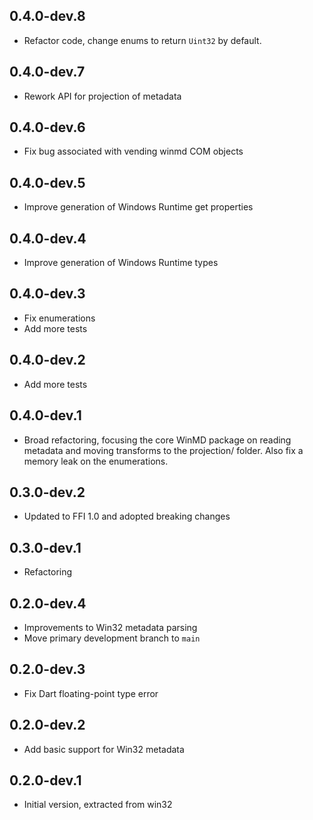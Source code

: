 ## 0.4.0-dev.8

- Refactor code, change enums to return `Uint32` by default.

## 0.4.0-dev.7

- Rework API for projection of metadata

## 0.4.0-dev.6

- Fix bug associated with vending winmd COM objects

## 0.4.0-dev.5

- Improve generation of Windows Runtime get properties

## 0.4.0-dev.4

- Improve generation of Windows Runtime types

## 0.4.0-dev.3

- Fix enumerations
- Add more tests

## 0.4.0-dev.2

- Add more tests

## 0.4.0-dev.1

- Broad refactoring, focusing the core WinMD package on reading metadata and
  moving transforms to the projection/ folder. Also fix a memory leak on the
  enumerations.

## 0.3.0-dev.2

- Updated to FFI 1.0 and adopted breaking changes

## 0.3.0-dev.1

- Refactoring

## 0.2.0-dev.4

- Improvements to Win32 metadata parsing
- Move primary development branch to `main`

## 0.2.0-dev.3

- Fix Dart floating-point type error

## 0.2.0-dev.2

- Add basic support for Win32 metadata

## 0.2.0-dev.1

- Initial version, extracted from win32

